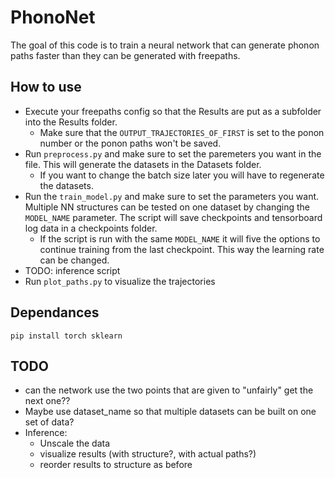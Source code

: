 # PhonoNet

The goal of this code is to train a neural network that can generate phonon paths faster than they can be generated with freepaths.

## How to use

- Execute your freepaths config so that the Results are put as a subfolder into the Results folder.
  - Make sure that the `OUTPUT_TRAJECTORIES_OF_FIRST` is set to the ponon number or the ponon paths won't be saved.
- Run `preprocess.py` and make sure to set the paremeters you want in the file. This will generate the datasets in the Datasets folder.
  - If you want to change the batch size later you will have to regenerate the datasets.
- Run the `train_model.py` and make sure to set the parameters you want. Multiple NN structures can be tested on one dataset by changing the `MODEL_NAME` parameter. The script will save checkpoints and tensorboard log data in a checkpoints folder.
  - If the script is run with the same `MODEL_NAME` it will five the options to continue training from the last checkpoint. This way the learning rate can be changed.
- TODO: inference script
- Run `plot_paths.py` to visualize the trajectories

## Dependances

```
pip install torch sklearn
```

## TODO

- can the network use the two points that are given to "unfairly" get the next one??
- Maybe use dataset_name so that multiple datasets can be built on one set of data?
- Inference:
  - Unscale the data
  - visualize results (with structure?, with actual paths?)
  - reorder results to structure as before

